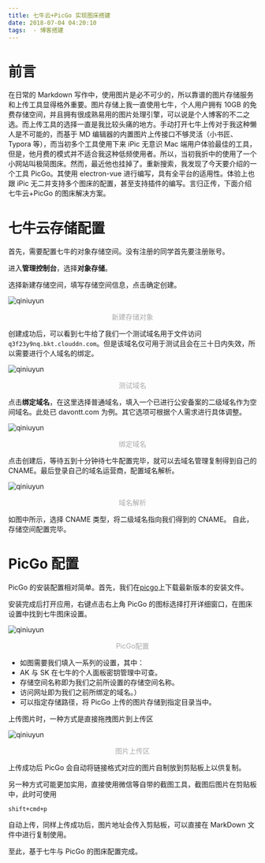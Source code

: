```yaml
---
title: 七牛云+PicGo 实现图床搭建
date: 2018-07-04 04:20:10
tags:  - 博客搭建
---
```


# 前言

在日常的 Markdown 写作中，使用图片是必不可少的，所以靠谱的图片存储服务和上传工具显得格外重要。图片存储上我一直使用七牛，个人用户拥有 10GB 的免费存储空间，并且拥有很成熟易用的图片处理引擎，可以说是个人博客的不二之选。而上传工具的选择一直是我比较头痛的地方。手动打开七牛上传对于我这种懒人是不可能的，而基于 MD 编辑器的内置图片上传接口不够灵活（小书匠、Typora 等），而当初多个工具使用下来 iPic 无意识 Mac 端用户体验最佳的工具，但是，他月费的模式并不适合我这种低频使用者。所以，当初我折中的使用了一个小网站叫极简图床。然而，最近他也挂掉了。重新搜索，我发现了今天要介绍的一个工具 PicGo。其使用 electron-vue 进行编写，具有全平台的适用性。体验上也跟 iPic 无二并支持多个图床的配置，甚至支持插件的编写。言归正传，下面介绍七牛云+PicGo 的图床解决方案。

# 七牛云存储配置

首先，需要配置七牛的对象存储空间。没有注册的同学首先要注册账号。

进入**管理控制台**，选择**对象存储**。

选择新建存储空间，填写存储空间信息，点击确定创建。

![qiniuyun](http://pic.davontt.com/picGo/qiniuyun.png)

<center style="color:#AAAAAA">新建存储对象</center>

创建成功后，可以看到七牛给了我们一个测试域名用于文件访问`q3f23y9nq.bkt.clouddn.com`。但是该域名仅可用于测试且会在三十日内失效，所以需要进行个人域名的绑定。

![qiniuyun](http://pic.davontt.com/picGo/qiniuyun2.png)

<center style="color:#AAAAAA">测试域名</center>

点击**绑定域名**，在这里选择普通域名，填入一个已进行公安备案的二级域名作为空间域名。此处已 davontt.com 为例。其它选项可根据个人需求进行具体调整。

![qiniuyun](http://pic.davontt.com/picGo/qiniuyun3.png)

<center style="color:#AAAAAA">绑定域名</center>

点击创建后，等待五到十分钟待七牛配置完毕，就可以去域名管理复制得到自己的 CNAME。最后登录自己的域名运营商，配置域名解析。

![qiniuyun](http://pic.davontt.com/picGo/qinniuyun3.png)

<center style="color:#AAAAAA">域名解析</center>

如图中所示，选择 CNAME 类型，将二级域名指向我们得到的 CNAME。
自此，存储空间配置完毕。

# PicGo 配置

PicGo 的安装配置相对简单。首先，我们在[picgo](github项目首页)上下载最新版本的安装文件。

安装完成后打开应用，右键点击右上角 PicGo 的图标选择打开详细窗口，在图床设置中找到七牛图床设置。

![qiniuyun](http://pic.davontt.com/picGo/qiniuyun4.png)

<center style="color:#AAAAAA">PicGo配置</center>

- 如图需要我们填入一系列的设置，其中：
- AK 与 SK 在七牛的个人面板密钥管理中可查。
- 存储空间名称即为我们之前所设置的存储空间名称。
- 访问网址即为我们之前所绑定的域名。）
- 可以指定存储路径，将 PicGo 上传的图片存储到指定目录当中。

上传图片时，一种方式是直接拖拽图片到上传区

![qiniuyun](http://pic.davontt.com/picGo/qiniuyun5.png)

<center style="color:#AAAAAA">图片上传区</center>

上传成功后 PicGo 会自动将链接格式对应的图片自制放到剪贴板上以供复制。

另一种方式可能更加实用，直接使用微信等自带的截图工具，截图后图片在剪贴板中，此时可使用

```
shift+cmd+p
```

自动上传，同样上传成功后，图片地址会传入剪贴板，可以直接在 MarkDown 文件中进行复制使用。

至此，基于七牛与 PicGo 的图床配置完成。
